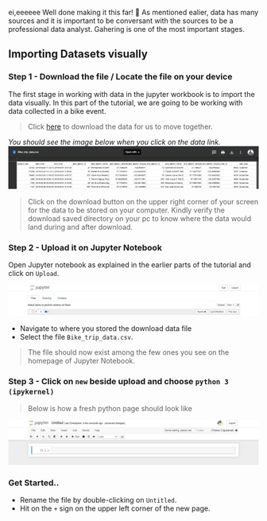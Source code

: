 ei,eeeeee
Well done making it this far! 🎊
As mentioned ealier, data has many sources and it is important to be conversant with the sources to be a professional data analyst. Gahering is one of the most important stages.

## Importing Datasets visually
### Step 1 - Download the file / Locate the file on your device
The first stage in working with data in the jupyter workbook is to import the data visually.
In this part of the tutorial, we are going to be working with data collected in a bike event.
> Click [here](https://drive.google.com/file/d/1F7969SsIB5Y2Iu5umJacoLC9xQMQQnnI/view?usp=sharing) to download the data for us to move together.


_You should see the image below when you click on the data link._
<img src="Images/download preview.jpg">

> Click on the download button on the upper right corner of your screen for the data to be stored on your computer. Kindly verify the download saved directory on your pc to know where the data would land during and after download.

### Step 2 - Upload it on Jupyter Notebook
Open Jupyter notebook as explained in the earlier parts of the tutorial and click on `Upload`.

<img src="Images/uploadButton.jpg">

- Navigate to where you stored the download data file
- Select the file `Bike_trip_data.csv`.

> The file should now exist among the few ones you see on the homepage of Jupyter Notebook.


### Step 3 - Click on `new` beside upload and choose `python 3 (ipykernel)`

> Below is how a fresh python page should look like
<img src="Images/freshpage.jpg">

### Get Started.. 

- Rename the file by double-clicking on `Untitled`.
- Hit on the `+` sign on the upper left corner of the new page.
